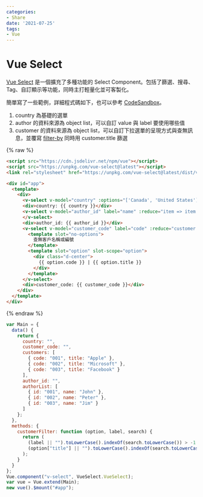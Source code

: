```yaml
---
categories:
- Share
date: '2021-07-25'
tags:
- Vue
---
```


# Vue Select

[Vue Select](hhttps://vue-select.org/) 是一個擴充了多種功能的 Select Component。包括了篩選、搜尋、Tag、自訂顯示等功能，同時主打輕量化並可客製化。

簡單寫了一些範例，詳細程式碼如下，也可以參考 [CodeSandbox](https://codepen.io/blueswen/pen/mdmpOwM)。

1. country 為基礎的選單
2. author 的資料來源為 object list，可以自訂 value 與 label 要使用哪些值
3. customer 的資料來源為 object list，可以自訂下拉選單的呈現方式與查無訊息，並覆寫 [filter-by](https://vue-select.org/api/props.html#filterby) 同時用 customer.title 篩選

{% raw %}
```html
<script src="https://cdn.jsdelivr.net/npm/vue"></script>
<script src="https://unpkg.com/vue-select@latest"></script>
<link rel="stylesheet" href="https://unpkg.com/vue-select@latest/dist/vue-select.css">

<div id="app">
  <template>
    <div>
      <v-select v-model="country" :options="['Canada', 'United States']"></v-select>
      <div>country: {{ country }}</div>
      <v-select v-model="author_id" label="name" :reduce="item => item.id" :options="authorList" :clearable="false">
      </v-select>
      <div>author_id: {{ author_id }}</div>
      <v-select v-model="customer_code" label="code" :reduce="customer => customer.code" :options="customers" :filter-by="customerFilter">
        <template slot="no-options">
          查無客戶名稱或編號
        </template>
        <template slot="option" slot-scope="option">
          <div class="d-center">
            {{ option.code }} | {{ option.title }}
          </div>
        </template>
      </v-select>
      <div>customer_code: {{ customer_code }}</div>
    </div>
  </template>
</div>
```
{% endraw %}

```js
var Main = {
  data() {
    return {
      country: "",
      customer_code: "",
      customers: [
        { code: "001", title: "Apple" },
        { code: "002", title: "Microsoft" },
        { code: "003", title: "Facebook" }
      ],
      author_id: "",
      authorList: [
        { id: "001", name: "John" },
        { id: "002", name: "Peter" },
        { id: "003", name: "Jim" }
      ]
    };
  },
  methods: {
    customerFilter: function (option, label, search) {
      return (
        (label || "").toLowerCase().indexOf(search.toLowerCase()) > -1 ||
        (option["title"] || "").toLowerCase().indexOf(search.toLowerCase()) > -1
      );
    }
  }
};
Vue.component("v-select", VueSelect.VueSelect);
var vue = Vue.extend(Main);
new vue().$mount("#app");
```